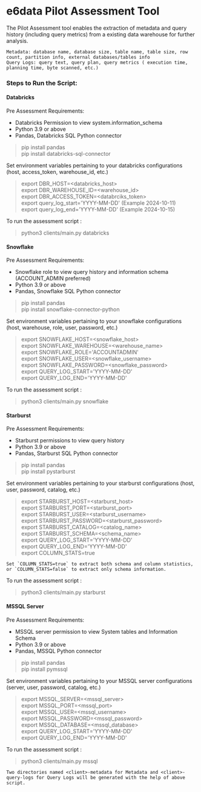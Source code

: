 # e6data Pilot Assessment Tool
The Pilot Assessment tool enables the extraction of metadata and query history (including query metrics) from a existing data
warehouse for further analysis.
```
Metadata: database name, database size, table name, table size, row count, partition info, external databases/tables info
Query Logs: query text, query plan, query metrics ( execution time, planning time, byte scanned, etc.)
```
### Steps to Run the Script:

#### Databricks

Pre Assessment Requirements:

- Databricks Permission to view system.information_schema
- Python 3.9 or above
- Pandas, Databricks SQL Python connector


> pip install pandas \
> pip install databricks-sql-connector

Set environment variables pertaining to your databricks configurations (host, access_token, warehouse_id, etc.)


> export DBR_HOST=<databricks_host> \
> export DBR_WAREHOUSE_ID=<warehouse_id> \
> export DBR_ACCESS_TOKEN=<databrciks_token> \
> export query_log_start='YYYY-MM-DD' (Example 2024-10-11) \
> export query_log_end='YYYY-MM-DD' (Example 2024-10-15)

To run the assessment script :
> python3 clients/main.py databricks


#### Snowflake
Pre Assessment Requirements:

- Snowflake role to view query history and information schema (ACCOUNT_ADMIN preferred)
- Python 3.9 or above
- Pandas, Snowflake SQL Python connector

> pip install pandas \
> pip install snowflake-connector-python


Set environment variables pertaining to your snowflake configurations (host, warehouse, role, user, password, etc.)
> export SNOWFLAKE_HOST=<snowflake_host> \
> export SNOWFLAKE_WAREHOUSE=<warehouse_name> \
> export SNOWFLAKE_ROLE='ACCOUNTADMIN' \
> export SNOWFLAKE_USER=<snowflake_username> \
> export SNOWFLAKE_PASSWORD=<snowflake_password> \
> export QUERY_LOG_START='YYYY-MM-DD' \
> export QUERY_LOG_END='YYYY-MM-DD'

To run the assessment script :

> python3 clients/main.py snowflake

#### Starburst 
Pre Assessment Requirements:

- Starburst permissions to view query history
- Python 3.9 or above
- Pandas, Starburst SQL Python connector


> pip install pandas \
> pip install pystarburst


Set environment variables pertaining to your starburst configurations (host, user, password, catalog, etc.) 

> export STARBURST_HOST=<starburst_host> \
> export STARBURST_PORT=<starburst_port> \
> export STARBURST_USER=<starburst_username> \
> export STARBURST_PASSWORD=<starburst_password> \
> export STARBURST_CATALOG=<catalog_name> \
> export STARBURST_SCHEMA=<schema_name> \
> export QUERY_LOG_START='YYYY-MM-DD' \
> export QUERY_LOG_END='YYYY-MM-DD' \
> export COLUMN_STATS=true
```
Set `COLUMN_STATS=true` to extract both schema and column statistics, or `COLUMN_STATS=false` to extract only schema information.
```
To run the assessment script :

> python3 clients/main.py starburst

#### MSSQL Server
Pre Assessment Requirements:

- MSSQL server permission to view System tables and Information Schema
- Python 3.9 or above
- Pandas, MSSQL Python connector


> pip install pandas \
> pip install pymssql


Set environment variables pertaining to your MSSQL server configurations (server, user, password, catalog, etc.) 

> export MSSQL_SERVER=<mssql_server> \
> export MSSQL_PORT=<mssql_port> \
> export MSSQL_USER=<mssql_username> \
> export MSSQL_PASSWORD=<mssql_password> \
> export MSSQL_DATABASE=<mssql_database> \
> export QUERY_LOG_START='YYYY-MM-DD' \
> export QUERY_LOG_END='YYYY-MM-DD'

To run the assessment script :

> python3 clients/main.py mssql
>
```
Two directories named <client>-metadata for Metadata and <client>-query-logs for Query Logs will be generated with the help of above script.
```